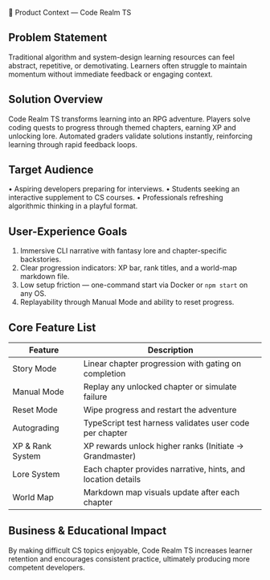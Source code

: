 🎯 Product Context — Code Realm TS

Problem Statement
-----------------
Traditional algorithm and system-design learning resources can feel abstract, repetitive, or demotivating. Learners often struggle to maintain momentum without immediate feedback or engaging context.

Solution Overview
-----------------
Code Realm TS transforms learning into an RPG adventure. Players solve coding quests to progress through themed chapters, earning XP and unlocking lore. Automated graders validate solutions instantly, reinforcing learning through rapid feedback loops.

Target Audience
---------------
• Aspiring developers preparing for interviews.
• Students seeking an interactive supplement to CS courses.
• Professionals refreshing algorithmic thinking in a playful format.

User-Experience Goals
---------------------
1. Immersive CLI narrative with fantasy lore and chapter-specific backstories.
2. Clear progression indicators: XP bar, rank titles, and a world-map markdown file.
3. Low setup friction — one-command start via Docker or `npm start` on any OS.
4. Replayability through Manual Mode and ability to reset progress.

Core Feature List
-----------------
| Feature | Description |
|---------|-------------|
| Story Mode | Linear chapter progression with gating on completion |
| Manual Mode | Replay any unlocked chapter or simulate failure |
| Reset Mode | Wipe progress and restart the adventure |
| Autograding | TypeScript test harness validates user code per chapter |
| XP & Rank System | XP rewards unlock higher ranks (Initiate → Grandmaster) |
| Lore System | Each chapter provides narrative, hints, and location details |
| World Map | Markdown map visuals update after each chapter |

Business & Educational Impact
-----------------------------
By making difficult CS topics enjoyable, Code Realm TS increases learner retention and encourages consistent practice, ultimately producing more competent developers.
